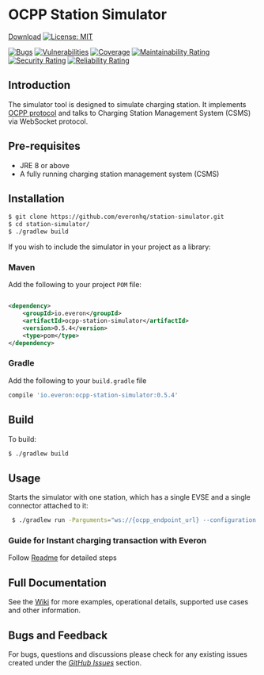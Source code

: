 # OCPP Station Simulator

[Download](https://search.maven.org/artifact/io.everon/ocpp-station-simulator)
[![License: MIT](https://img.shields.io/badge/License-MIT-yellow.svg)](https://opensource.org/licenses/MIT)

[![Bugs](https://sonarcloud.io/api/project_badges/measure?project=station-simulator&metric=bugs)](https://sonarcloud.io/dashboard?id=station-simulator)
[![Vulnerabilities](https://sonarcloud.io/api/project_badges/measure?project=station-simulator&metric=vulnerabilities)](https://sonarcloud.io/dashboard?id=station-simulator)
[![Coverage](https://sonarcloud.io/api/project_badges/measure?project=station-simulator&metric=coverage)](https://sonarcloud.io/dashboard?id=station-simulator)
[![Maintainability Rating](https://sonarcloud.io/api/project_badges/measure?project=station-simulator&metric=sqale_rating)](https://sonarcloud.io/dashboard?id=station-simulator)
[![Security Rating](https://sonarcloud.io/api/project_badges/measure?project=station-simulator&metric=security_rating)](https://sonarcloud.io/dashboard?id=station-simulator)
[![Reliability Rating](https://sonarcloud.io/api/project_badges/measure?project=station-simulator&metric=reliability_rating)](https://sonarcloud.io/dashboard?id=station-simulator)

## Introduction

The simulator tool is designed to simulate charging station. It implements [OCPP protocol](https://en.wikipedia.org/wiki/Open_Charge_Point_Protocol) and talks to Charging Station Management 
System (CSMS) via WebSocket protocol.

## Pre-requisites
* JRE 8 or above
* A fully running charging station management system (CSMS)

## Installation

```bash
$ git clone https://github.com/everonhq/station-simulator.git
$ cd station-simulator/
$ ./gradlew build
```

If you wish to include the simulator in your project as a library:

### Maven

Add the following to your project `POM` file:
```xml

<dependency>
    <groupId>io.everon</groupId>
    <artifactId>ocpp-station-simulator</artifactId>
    <version>0.5.4</version>
    <type>pom</type>
</dependency>
```

### Gradle

Add the following to your `build.gradle` file
```groovy
compile 'io.everon:ocpp-station-simulator:0.5.4'
```

## Build

To build:

```bash
$ ./gradlew build
```

## Usage

Starts the simulator with one station, which has a single EVSE and a single connector attached to it:

```bash
 $ ./gradlew run -Parguments="ws://{ocpp_endpoint_url} --configuration {'stations':[{'id':'EVB-P17390866','evse':{'count':1,'connectors':1}}]}"
````

### Guide for Instant charging transaction with Everon

Follow [Readme](https://github.com/everonhq/station-simulator/autostart/Autostart.md) for detailed steps

## Full Documentation

See the [Wiki](https://github.com/everonhq/station-simulator/wiki) for more examples, operational details, supported use
cases and other information.

## Bugs and Feedback

For bugs, questions and discussions please check for any existing issues created under
the *[GitHub Issues](https://github.com/everonhq/station-simulator/issues)* section.
